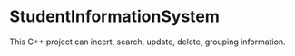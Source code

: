 # StudentInformationSystem
This C++ project can incert, search, update, delete, grouping information.
